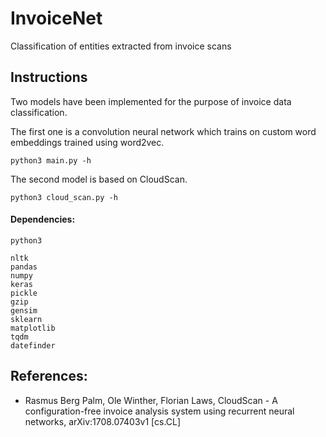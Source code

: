 # InvoiceNet
Classification of entities extracted from invoice scans

## Instructions
Two models have been implemented for the purpose of invoice data classification.

The first one is a convolution neural network which trains on custom word embeddings trained using word2vec.
```
python3 main.py -h
```

The second model is based on CloudScan.
```
python3 cloud_scan.py -h
```

#### Dependencies:
```
python3

nltk
pandas
numpy
keras
pickle
gzip
gensim
sklearn
matplotlib
tqdm
datefinder
```

## References: 

- Rasmus Berg Palm, Ole Winther, Florian Laws, CloudScan - A configuration-free invoice analysis system using recurrent neural networks,  	arXiv:1708.07403v1 [cs.CL]
